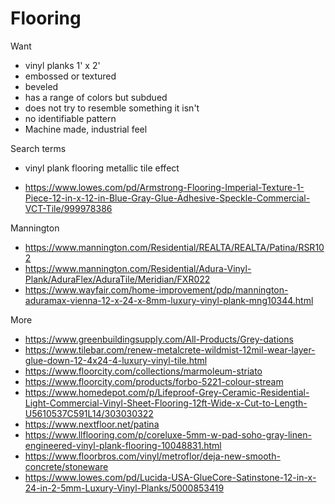 # Flooring

Want

* vinyl planks 1' x 2'
* embossed or textured
* beveled
* has a range of colors but subdued
* does not try to resemble something it isn't
* no identifiable pattern
* Machine made, industrial feel

Search terms

* vinyl plank flooring metallic tile effect


* https://www.lowes.com/pd/Armstrong-Flooring-Imperial-Texture-1-Piece-12-in-x-12-in-Blue-Gray-Glue-Adhesive-Speckle-Commercial-VCT-Tile/999978386


Mannington

* https://www.mannington.com/Residential/REALTA/REALTA/Patina/RSR102
* https://www.mannington.com/Residential/Adura-Vinyl-Plank/AduraFlex/AduraTile/Meridian/FXR022
* https://www.wayfair.com/home-improvement/pdp/mannington-aduramax-vienna-12-x-24-x-8mm-luxury-vinyl-plank-mng10344.html

More

* https://www.greenbuildingsupply.com/All-Products/Grey-dations
* https://www.tilebar.com/renew-metalcrete-wildmist-12mil-wear-layer-glue-down-12-4x24-4-luxury-vinyl-tile.html
* https://www.floorcity.com/collections/marmoleum-striato
* https://www.floorcity.com/products/forbo-5221-colour-stream
* https://www.homedepot.com/p/Lifeproof-Grey-Ceramic-Residential-Light-Commercial-Vinyl-Sheet-Flooring-12ft-Wide-x-Cut-to-Length-U5610537C591L14/303030322
* https://www.nextfloor.net/patina
* https://www.llflooring.com/p/coreluxe-5mm-w-pad-soho-gray-linen-engineered-vinyl-plank-flooring-10048831.html
* https://www.floorbros.com/vinyl/metroflor/deja-new-smooth-concrete/stoneware
* https://www.lowes.com/pd/Lucida-USA-GlueCore-Satinstone-12-in-x-24-in-2-5mm-Luxury-Vinyl-Planks/5000853419
